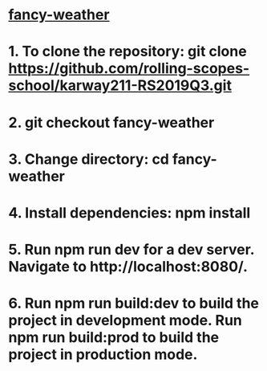 # [fancy-weather](https://agitated-agnesi-abd1d1.netlify.com)

# 1. To clone the repository: git clone https://github.com/rolling-scopes-school/karway211-RS2019Q3.git

# 2. git checkout fancy-weather

# 3. Change directory: cd fancy-weather

# 4. Install dependencies: npm install

# 5. Run npm run dev for a dev server. Navigate to http://localhost:8080/.

# 6. Run npm run build:dev to build the project in development mode. Run npm run build:prod to build the project in production mode.